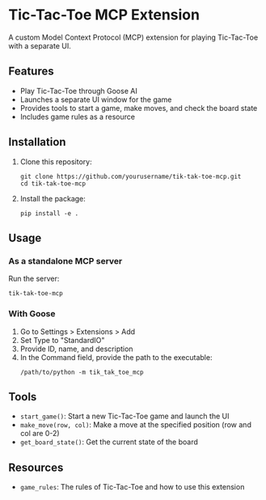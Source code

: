 # Tic-Tac-Toe MCP Extension

A custom Model Context Protocol (MCP) extension for playing Tic-Tac-Toe with a separate UI.

## Features

- Play Tic-Tac-Toe through Goose AI
- Launches a separate UI window for the game
- Provides tools to start a game, make moves, and check the board state
- Includes game rules as a resource

## Installation

1. Clone this repository:
   ```
   git clone https://github.com/yourusername/tik-tak-toe-mcp.git
   cd tik-tak-toe-mcp
   ```

2. Install the package:
   ```
   pip install -e .
   ```

## Usage

### As a standalone MCP server

Run the server:

```
tik-tak-toe-mcp
```

### With Goose

1. Go to Settings > Extensions > Add
2. Set Type to "StandardIO"
3. Provide ID, name, and description
4. In the Command field, provide the path to the executable:
   ```
   /path/to/python -m tik_tak_toe_mcp
   ```

## Tools

- `start_game()`: Start a new Tic-Tac-Toe game and launch the UI
- `make_move(row, col)`: Make a move at the specified position (row and col are 0-2)
- `get_board_state()`: Get the current state of the board

## Resources

- `game_rules`: The rules of Tic-Tac-Toe and how to use this extension
